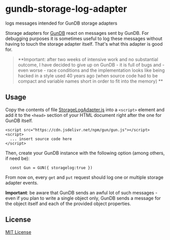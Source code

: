 # gundb-storage-log-adapter #

logs messages intended for GunDB storage adapters

Storage adapters for [GunDB](https://github.com/amark/gun) react on messages sent by GunDB. For debugging purposes it is sometimes useful to log these messages without having to touch the storage adapter itself. That's what this adapter is good for.

> **Important: after two weeks of intensive work and no substantial outcome, I have decided to give up on GunDB - it is full of bugs and - even worse - race conditions and the implementation looks like being hacked in a style used 40 years ago (when source code had to be compact and variable names short in order to fit into the memory) **

## Usage ##

Copy the contents of file [StorageLogAdapter.js](./src/StorageLogAdapter.js) into a `<script>` element and add it to the `<head>` section of your HTML document right after the one for GunDB itself.

```
<script src="https://cdn.jsdelivr.net/npm/gun/gun.js"></script>
<script>
  ... insert source code here
</script>
```

Then, create your GunDB instance with the following option (among others, if need be):

```
  const Gun = GUN({ storagelog:true })
```

From now on, every `get` and `put` request should log one or multiple storage adapter events.

**Important**: be aware that GunDB sends an awful lot of such messages - even if you plan to write a single object only, GunDB sends a message for the object itself and each of the provided object properties.

## License ##

[MIT License](LICENSE.md)
